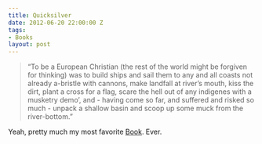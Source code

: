 ```yaml
---
title: Quicksilver
date: 2012-06-20 22:00:00 Z
tags:
- Books
layout: post
---
```


<div class="articleBody clearfix">
	 <blockquote>“To be a European Christian (the rest of the world might be forgiven for thinking) was to build ships and sail them to any and all coasts not already a-bristle with cannons, make landfall at river’s mouth, kiss the dirt, plant a cross for a flag, scare the hell out of any indigenes with a musketry demo’, and - having come so far, and suffered and risked so much - unpack a shallow basin and scoop up some muck from the river-bottom.”</blockquote>
	 <p>Yeah, pretty much my most favorite <a href="http://books.google.com/books?id=tlFPKOTPB_YC&pg=PT70&dq=to+be+a+european+christian+quicksilver&hl=en&ei=D4KHTPbvOofa9ATToqDhDg&sa=X&oi=book_result&ct=result&resnum=1&ved=0CDUQ6AEwAA#v=onepage&q&f=false">Book</a>. Ever.</p>
</div>
